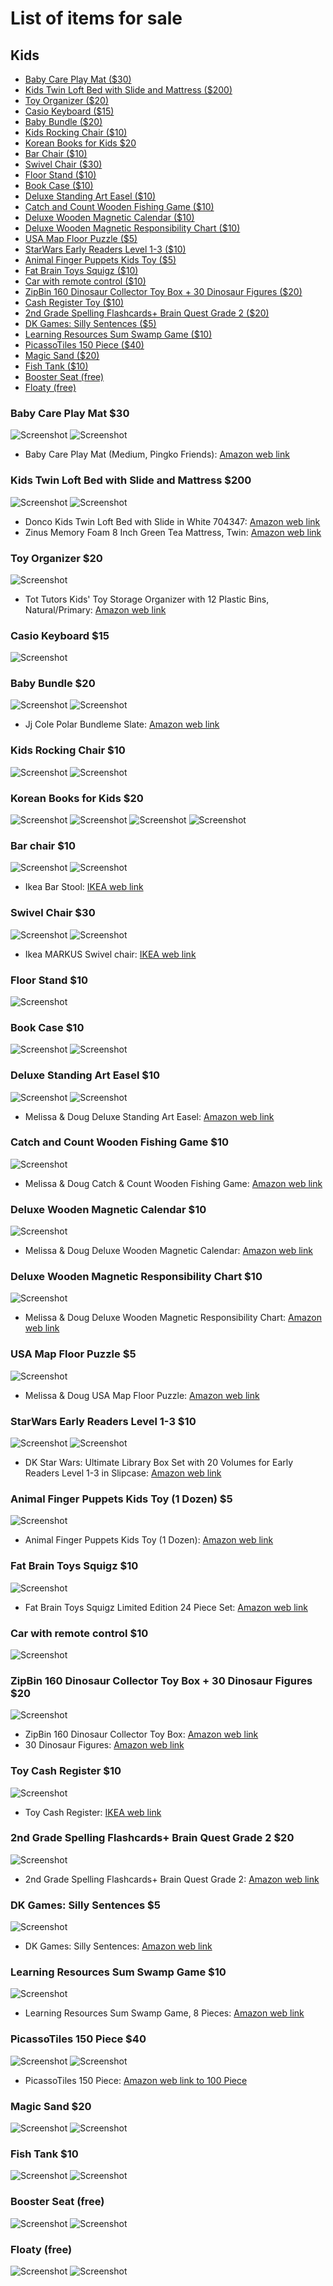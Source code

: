 
# List of items for sale
## Kids

  - [Baby Care Play Mat ($30)](#baby-care-play-mat-30)
  - [Kids Twin Loft Bed with Slide and Mattress ($200)](#kids-twin-loft-bed-with-slide-and-mattress-200)
  - [Toy Organizer ($20)](#toy-organizer-20)
  - [Casio Keyboard ($15)](#casio-keyboard-15)
  - [Baby Bundle ($20)](#baby-bundle-20)
  - [Kids Rocking Chair ($10)](#kids-rocking-chair-10)
  - [Korean Books for Kids $20](#korean-books-for-kids-20)
  - [Bar Chair ($10)](#high-chair-20)
  - [Swivel Chair ($30)](#swivel-chair-30)
  - [Floor Stand ($10)](#floor-stand-10)
  - [Book Case ($10)](#book-case-10)
  - [Deluxe Standing Art Easel ($10)](#deluxe-standing-art-easel-10)
  - [Catch and Count Wooden Fishing Game ($10)](#catch-and-count-wooden-fishing-game-10)
  - [Deluxe Wooden Magnetic Calendar ($10)](#deluxe-wooden-magnetic-calendar-10)
  - [Deluxe Wooden Magnetic Responsibility Chart ($10)](#deluxe-wooden-magnetic-responsibility-chart-10)
  - [USA Map Floor Puzzle ($5)](#usa-map-floor-puzzle-5)
  - [StarWars Early Readers Level 1-3 ($10)](#starwars-early-readers-level-1-3-10)
  - [Animal Finger Puppets Kids Toy ($5)](#animal-finger-puppets-kids-toy-5)
  - [Fat Brain Toys Squigz ($10)](#fat-brain-toys-squigz-10)
  - [Car with remote control ($10)](#car-with-remote-control-10)
  - [ZipBin 160 Dinosaur Collector Toy Box + 30 Dinosaur Figures ($20)](#zipbin-160-dinosaur-collector-toy-box--30-dinosaur-figures-20)
  - [Cash Register Toy ($10)](#cash-register-toy-10)
  - [2nd Grade Spelling Flashcards+ Brain Quest Grade 2 ($20)](#2nd-grade-spelling-flashcards-brain-quest-grade-2-20)
  - [DK Games: Silly Sentences ($5)](#dk-games-silly-sentences-5)
  - [Learning Resources Sum Swamp Game ($10)](#learning-resources-sum-swamp-game-10)
  - [PicassoTiles 150 Piece ($40)](#picassotiles-150-piece-40)
  - [Magic Sand ($20)](#magic-sand-20)
  - [Fish Tank ($10)](#fish-tank-20)
  - [Booster Seat (free)](#booster-seat-free)
  - [Floaty (free)](#floaty-free)

### Baby Care Play Mat $30

![Screenshot](images/matt1.JPG)
![Screenshot](images/matt2.JPG)
- Baby Care Play Mat (Medium, Pingko Friends): [Amazon web link](https://www.amazon.com/dp/B00H9AJEC4/ref=twister_B0058K5II6?th=1)

### Kids Twin Loft Bed with Slide and Mattress $200

![Screenshot](images/bed1.JPG)
![Screenshot](images/bed2.JPG)
- Donco Kids Twin Loft Bed with Slide in White 704347: [Amazon web link](https://www.amazon.com/Donco-Kids-Slide-White-704347/dp/B06X9WBRKJ?ref_=fsclp_pl_dp_11)
- Zinus Memory Foam 8 Inch Green Tea Mattress, Twin: [Amazon web link](https://www.amazon.com/dp/B00Q7FWQKO/ref=twister_B07792YVXM?_encoding=UTF8&psc=1)


### Toy Organizer $20

![Screenshot](images/toy_organizer.JPG)
- Tot Tutors Kids' Toy Storage Organizer with 12 Plastic Bins, Natural/Primary: [Amazon web link]( https://www.amazon.com/Tot-Tutors-Storage-Organizer-Collection/dp/B000067PTO/ref=sr_1_3?ie=UTF8&qid=1543889928&sr=8-3&keywords=toy+organizer)

### Casio Keyboard $15

![Screenshot](images/keyboard.JPG)

### Baby Bundle $20

![Screenshot](images/bundle1.JPG)
![Screenshot](images/bundle2.JPG)

- Jj Cole Polar Bundleme Slate: [Amazon web link](https://www.amazon.com/Jj-Cole-Polar-Bundleme-Slate/dp/B00F2RFESY/ref=sr_1_1_a_it?ie=UTF8&qid=1543890161&sr=8-1&keywords=jj%2Bcole%2Bbundle%2Bme%2Btoddler&th=1)

### Kids Rocking Chair $10

![Screenshot](images/rocking_chair1.JPG)
![Screenshot](images/rocking_chair2.JPG)

### Korean Books for Kids $20

![Screenshot](images/book1.JPG)
![Screenshot](images/book2.JPG)
![Screenshot](images/book3.JPG)
![Screenshot](images/book4.JPG)

### Bar chair $10

![Screenshot](images/high_chair1.JPG)
![Screenshot](images/high_chair2.JPG)
- Ikea Bar Stool: [IKEA web link](https://www.ikea.com/us/en/catalog/products/70404875/)

### Swivel Chair $30

![Screenshot](images/swivel_chair1.JPG)
![Screenshot](images/swivel_chair2.JPG)

- Ikea MARKUS Swivel chair: [IKEA web link](https://www.ikea.com/us/en/catalog/products/00103102/)

### Floor Stand $10

![Screenshot](images/floor_stand.JPG)

### Book Case $10

![Screenshot](images/book_case1.JPG)
![Screenshot](images/book_case2.JPG)

### Deluxe Standing Art Easel $10

![Screenshot](images/Standing_Art_Easel_1.JPG)
![Screenshot](images/Standing_Art_Easel_2.JPG)

- Melissa & Doug Deluxe Standing Art Easel: [Amazon web link](https://www.amazon.com/Melissa-Doug-Deluxe-Standing-Easel/dp/B002JCS5JA/ref=asc_df_B002JCS5JA/?tag=hyprod-20&linkCode=df0&hvadid=198091266133&hvpos=1o1&hvnetw=g&hvrand=5136219000479195226&hvpone=&hvptwo=&hvqmt=&hvdev=c&hvdvcmdl=&hvlocint=&hvlocphy=9021756&hvtargid=pla-365707694369&psc=1)

### Catch and Count Wooden Fishing Game $10

![Screenshot](images/Fishing_Game.JPG)

- Melissa & Doug Catch & Count Wooden Fishing Game: [Amazon web link](https://www.amazon.com/Melissa-Doug-Wooden-Fishing-Magnetic/dp/B00FZMDAL4/ref=sr_1_1_s_it?s=baby-products&ie=UTF8&qid=1543876938&sr=1-1&keywords=melissa+and+doug+fishing)

### Deluxe Wooden Magnetic Calendar $10

![Screenshot](images/Magnetic_Calendar.JPG)

- Melissa & Doug Deluxe Wooden Magnetic Calendar: [Amazon web link](https://www.amazon.com/Melissa-Doug-Magnetic-Calendar-Magnets/dp/B000NV6D7A/ref=sr_1_cc_3?s=aps&ie=UTF8&qid=1543877072&sr=1-3-catcorr&keywords=melissa+and+doug+calendar)

### Deluxe Wooden Magnetic Responsibility Chart $10

![Screenshot](images/Magnetic_Responsibility_Chart.JPG)

- Melissa & Doug Deluxe Wooden Magnetic Responsibility Chart: [Amazon web link](https://www.amazon.com/Melissa-Doug-Magnetic-Responsibility-Magnets/dp/B000NTZL7U/ref=sr_1_2?s=toys-and-games&ie=UTF8&qid=1543877234&sr=1-2&keywords=melissa+and+doug+responsibility+chart+for+kids)

### USA Map Floor Puzzle $5

![Screenshot](images/USA_Map_Floor_Puzzle.JPG)

- Melissa & Doug USA Map Floor Puzzle: [Amazon web link](https://www.amazon.com/Melissa-Doug-Floor-Puzzle-feet/dp/B000GKAU1I/ref=sr_1_9?s=toys-and-games&ie=UTF8&qid=1543877365&sr=1-9&keywords=melissa+and+doug+us+map+puzzles)

### StarWars Early Readers Level 1-3 $10

![Screenshot](images/StarWars_Early_Readers_Level1-3_1.JPG)
![Screenshot](images/StarWars_Early_Readers_Level1-3_2.JPG)

- DK Star Wars: Ultimate Library Box Set with 20 Volumes for Early Readers Level 1-3 in Slipcase: [Amazon web link](https://www.amazon.com/Star-Wars-Ultimate-Library-Slipcase/dp/1465442146/ref=sr_1_4?s=digital-text&ie=UTF8&qid=1543877539&sr=8-4&keywords=DK+ultimate+library+star+wars+book)

### Animal Finger Puppets Kids Toy (1 Dozen) $5

![Screenshot](images/Animal_Finger_Puppets.JPG)
- Animal Finger Puppets Kids Toy (1 Dozen): [Amazon web link](https://www.amazon.com/dp/B001E3B9J8/ref=nav_timeline_asin?_encoding=UTF8&psc=1)

### Fat Brain Toys Squigz $10

![Screenshot](images/Fat_Brain_Toys_Squigz.JPG)
- Fat Brain Toys Squigz Limited Edition 24 Piece Set: [Amazon web link](https://www.amazon.com/dp/B07FYN2JWH/ref=sspa_dk_detail_0?psc=1&pd_rd_i=B07FYN2JWH&pf_rd_m=ATVPDKIKX0DER&pf_rd_p=21517efd-b385-405b-a405-9a37af61b5b4&pd_rd_wg=U2jp1&pf_rd_r=VEJDHX90ERA6GM3WSR5B&pf_rd_s=desktop-dp-sims&pf_rd_t=40701&pd_rd_w=H4z5v&pf_rd_i=desktop-dp-sims&pd_rd_r=078f0355-f74f-11e8-bde8-1d7de20ec806)

### Car with remote control $10

![Screenshot](images/car.JPG)

### ZipBin 160 Dinosaur Collector Toy Box + 30 Dinosaur Figures $20

![Screenshot](images/dinosaur.JPG)
- ZipBin 160 Dinosaur Collector Toy Box: [Amazon web link](https://www.amazon.com/ZipBin-Dinosaur-Collector-Play-Dinosaurs/dp/B000JXKWYC/ref=sr_1_19?s=toys-and-games&ie=UTF8&qid=1543878392&sr=1-19&keywords=dinosaur+toy)
- 30 Dinosaur Figures: [Amazon web link](https://www.amazon.com/Prextex-Realistic-Dinosaurs-Assorted-Dinosaur/dp/B011PLVBJG/ref=pd_bxgy_21_2?_encoding=UTF8&pd_rd_i=B011PLVBJG&pd_rd_r=226ec88c-f750-11e8-9dfe-9fa7d0e5ebe1&pd_rd_w=ZDtNz&pd_rd_wg=yG8ms&pf_rd_i=desktop-dp-sims&pf_rd_m=ATVPDKIKX0DER&pf_rd_p=6725dbd6-9917-451d-beba-16af7874e407&pf_rd_r=BN656TFED16A5M0CYD20&pf_rd_s=desktop-dp-sims&pf_rd_t=40701&psc=1&refRID=BN656TFED16A5M0CYD20)

### Toy Cash Register $10

![Screenshot](images/toy_cash_register.JPG)
- Toy Cash Register: [IKEA web link](https://www.ikea.com/us/en/catalog/products/80256501/?query=DUKTIG&icid=iba|us|unbxdsuggestion|201811132211556208_1)

### 2nd Grade Spelling Flashcards+ Brain Quest Grade 2 $20

![Screenshot](images/Flashcards.JPG)
- 2nd Grade Spelling Flashcards+ Brain Quest Grade 2: [Amazon web link](https://www.amazon.com/Brain-Revised-Questions-Answers-Challenge/dp/B00U9PVYT2/ref=sr_1_3?ie=UTF8&qid=1543878935&sr=8-3&keywords=age+7-8+1000+question)

### DK Games: Silly Sentences $5

![Screenshot](images/Silly_Sentences.JPG)
- DK Games: Silly Sentences: [Amazon web link](https://www.amazon.com/DK-Games-Silly-Sentences/dp/0789454726/ref=sr_1_2?ie=UTF8&qid=1543879093&sr=8-2&keywords=silly+sentences)

### Learning Resources Sum Swamp Game $10

![Screenshot](images/sum_swamp.JPG)
- Learning Resources Sum Swamp Game, 8 Pieces: [Amazon web link](https://www.amazon.com/Learning-Resources-Swamp-Game-Pieces/dp/B00004TDLD/ref=sr_1_1_sspa?ie=UTF8&qid=1543879238&sr=8-1-spons&keywords=sum+swamp&psc=1)

### PicassoTiles 150 Piece $40

![Screenshot](images/PicassoTiles1.JPG)
![Screenshot](images/PicassoTiles2.JPG)
- PicassoTiles 150 Piece: [Amazon web link to 100 Piece](https://www.amazon.com/PicassoTiles-Construction-Inspirational-Recreational-Conventional/dp/B00AU56C5W/ref=sr_1_5?s=toys-and-games&ie=UTF8&qid=1543879343&sr=1-5&keywords=picasso+magnetic+tiles)

### Magic Sand $20

![Screenshot](images/magic_sand_1.JPG)
![Screenshot](images/magic_sand_2.JPG)

### Fish Tank $10

![Screenshot](images/fishtank1.JPG)
![Screenshot](images/fishtank2.JPG)


### Booster Seat (free)

![Screenshot](images/booster_seat1.JPG)
![Screenshot](images/booster_seat2.JPG)

### Floaty (free)

![Screenshot](images/floaty1.JPG)
![Screenshot](images/floaty2.JPG)
